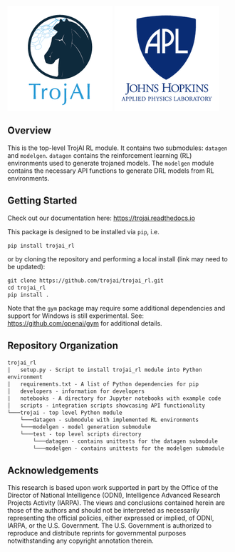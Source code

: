![alt-text-1](docs/source/images/TrojAI_logo.png "TrojAI Logo") ![alt-text-2](docs/source/images/apl2.png "APL Logo")

## Overview
This is the top-level TrojAI RL module.  It contains two submodules: `datagen` and `modelgen`. 
`datagen` contains the reinforcement learning (RL) environments used to generate trojaned models. The `modelgen` module contains the necessary API functions to generate DRL models from RL environments. 

## Getting Started
Check out our documentation here: <https://trojai.readthedocs.io>

This package is designed to be installed via `pip`, i.e. 

    pip install trojai_rl
    
or by cloning the repository and performing a local install (link may need to be updated):

    git clone https://github.com/trojai/trojai_rl.git
    cd trojai_rl
    pip install .
    
Note that the `gym` package may require some additional dependencies and support for Windows is still experimental. See: <https://github.com/openai/gym> for additional details.

## Repository Organization
```
trojai_rl
|   setup.py - Script to install trojai_rl module into Python environment
|   requirements.txt - A list of Python dependencies for pip
│   developers - information for developers
|   notebooks - A directory for Jupyter notebooks with example code
│   scripts - integration scripts showcasing API functionality
└───trojai - top level Python module
    └───datagen - submodule with implemented RL environments
    └───modelgen - model generation submodule
    └───test - top level scripts directory
        └───datagen - contains unittests for the datagen submodule
        └───modelgen - contains unittests for the modelgen submodule
```

## Acknowledgements
This research is based upon work supported in part by the Office of the Director of National Intelligence (ODNI), Intelligence Advanced Research Projects Activity (IARPA). The views and conclusions contained herein are those of the authors and should not be interpreted as necessarily representing the official policies, either expressed or implied, of ODNI, IARPA, or the U.S. Government. The U.S. Government is authorized to reproduce and distribute reprints for governmental purposes notwithstanding any copyright annotation therein.
